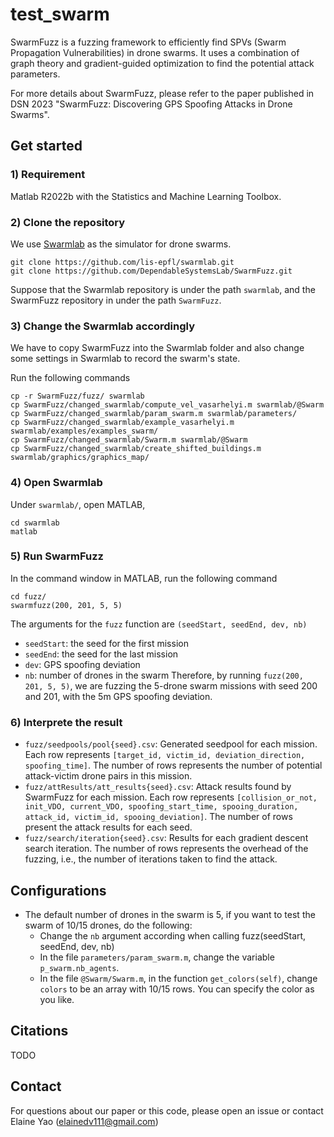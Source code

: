# test_swarm

SwarmFuzz is a fuzzing framework to efficiently find SPVs (Swarm Propagation Vulnerabilities) in drone swarms. It uses a combination of graph theory and gradient-guided optimization to find the potential attack parameters. 

For more details about SwarmFuzz, please refer to the paper published in DSN 2023 "SwarmFuzz: Discovering GPS Spoofing Attacks in Drone Swarms".


## Get started

### 1) Requirement
Matlab R2022b with the Statistics and Machine Learning Toolbox. 

### 2) Clone the repository
We use [Swarmlab](https://github.com/lis-epfl/swarmlab) as the simulator for drone swarms.
```
git clone https://github.com/lis-epfl/swarmlab.git
git clone https://github.com/DependableSystemsLab/SwarmFuzz.git
```
Suppose that the Swarmlab repository is under the path `swarmlab`, and the SwarmFuzz repository in under the path `SwarmFuzz`.


### 3) Change the Swarmlab accordingly
We have to copy SwarmFuzz into the Swarmlab folder and also change some settings in Swarmlab to record the swarm's state.

Run the following commands
```
cp -r SwarmFuzz/fuzz/ swarmlab
cp SwarmFuzz/changed_swarmlab/compute_vel_vasarhelyi.m swarmlab/@Swarm
cp SwarmFuzz/changed_swarmlab/param_swarm.m swarmlab/parameters/
cp SwarmFuzz/changed_swarmlab/example_vasarhelyi.m swarmlab/examples/examples_swarm/
cp SwarmFuzz/changed_swarmlab/Swarm.m swarmlab/@Swarm
cp SwarmFuzz/changed_swarmlab/create_shifted_buildings.m swarmlab/graphics/graphics_map/
```
### 4) Open Swarmlab
Under `swarmlab/`, open MATLAB, 

```
cd swarmlab
matlab
```
### 5) Run SwarmFuzz
In the command window in MATLAB, run the following command
```
cd fuzz/
swarmfuzz(200, 201, 5, 5) 

```

The arguments for the `fuzz` function are `(seedStart, seedEnd, dev, nb)`
- `seedStart`: the seed for the first mission 
- `seedEnd`: the seed for the last mission
- `dev`: GPS spoofing deviation
- `nb`: number of drones in the swarm
Therefore, by running `fuzz(200, 201, 5, 5)`, we are fuzzing the 5-drone swarm missions with seed 200 and 201, with the 5m GPS spoofing deviation.

### 6) Interprete the result
- `fuzz/seedpools/pool{seed}.csv`: Generated seedpool for each mission. Each row represents `[target_id, victim_id, deviation_direction, spoofing_time]`. The number of rows represents the number of potential attack-victim drone pairs in this mission.
- `fuzz/attResults/att_results{seed}.csv`: Attack results found by SwarmFuzz for each mission. Each row represents `[collision_or_not, init_VDO, current_VDO, spoofing_start_time, spooing_duration, attack_id, victim_id, spooing_deviation]`. The number of rows present the attack results for each seed.
- `fuzz/search/iteration{seed}.csv`: Results for each gradient descent search iteration. The number of rows represents the overhead of the fuzzing, i.e., the number of iterations taken to find the attack.  


## Configurations
- The default number of drones in the swarm is 5, if you want to test the swarm of 10/15 drones, do the following:
    - Change the `nb` argument according when calling fuzz(seedStart, seedEnd, dev, nb)
    - In the file `parameters/param_swarm.m`, change the variable `p_swarm.nb_agents`.
    - In the file `@Swarm/Swarm.m`, in the function `get_colors(self)`, change `colors` to be an array with 10/15 rows. You can specify the color as you like.

## Citations
TODO

## Contact
For questions about our paper or this code, please open an issue or contact Elaine Yao (elainedv111@gmail.com)